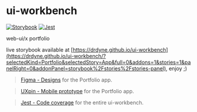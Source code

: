 # ui-workbench

[![Storybook](https://github.com/storybooks/brand/blob/master/badge/badge-storybook.svg)](https://drdyne.github.io/ui-workbench/?selectedKind=Portfolio&selectedStory=App&full=0&addons=1&stories=1&panelRight=0&addonPanel=storybook%2Fstories%2Fstories-panel)
[![Jest](https://jestjs.io/img/jest-badge.svg)](https://drdyne.github.io/ui-workbench/coverage/lcov-report/index.html)

web-ui/x portfolio


live storybook available at [https://drdyne.github.io/ui-workbench](https://drdyne.github.io/ui-workbench/?selectedKind=Portfolio&selectedStory=App&full=0&addons=1&stories=1&panelRight=0&addonPanel=storybook%2Fstories%2Fstories-panel), enjoy ;)

> [Figma - Designs](https://www.figma.com/file/B5A4DV5M6miRnod9KsFovVnh/10-portfolio-website?node-id=0%3A1) for the Portfolio app.

> [UXpin - Mobile prototype](https://preview.uxpin.com/2840e897e0acc0aad4cb45cddcae28d8306242c3#/pages/107312594/simulate/no-panels?mode=chdm) for the Portfolio app.

> [Jest - Code coverage](https://drdyne.github.io/ui-workbench/coverage/lcov-report/index.html) for the entire ui-workbench.
